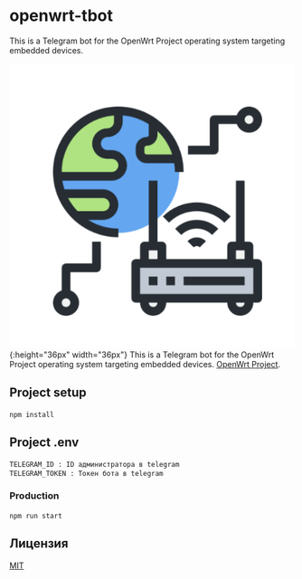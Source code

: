 # openwrt-tbot

This is a Telegram bot for the OpenWrt Project operating system targeting embedded devices.

![OpenWrt Telegram Bot Logo](logo.png){:height="36px" width="36px"} This is a Telegram bot for the OpenWrt Project operating system targeting embedded devices. [OpenWrt Project](https://openwrt.org/).

## Project setup

```
npm install
```

## Project .env

```
TELEGRAM_ID : ID администратора в telegram
TELEGRAM_TOKEN : Токен бота в telegram
```

### Production

```
npm run start
```

## Лицензия

[MIT](LICENSE)
